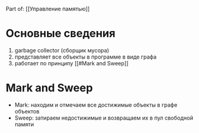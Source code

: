 Part of: [[Управление памятью]]

# Основные сведения
1. garbage collector (сборщик мусора)
2. представляет все объекты в программе в виде графа
3. работает по принципу [[#Mark and Sweep]]

# Mark and Sweep
- Mark: находим и отмечаем все достижимые объекты в графе объектов
- Sweep: затираем недостижимые и возвращаем их в пул свободной памяти
